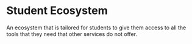 # Student Ecosystem

An ecosystem that is tailored for students to give them access to all the tools that they need that other services do not offer.
